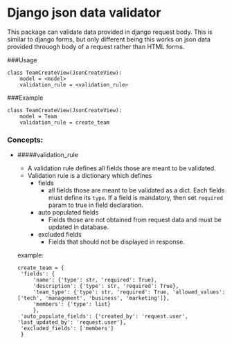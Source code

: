 # Django json data validator
This package can validate data provided in django request body. This is similar to django forms, but only different being this works on json data provided throuogh body of a request rather than HTML forms.

###Usage

```
class TeamCreateView(JsonCreateView):
    model = <model>
    validation_rule = <validation_rule>
```

###Example

```
class TeamCreateView(JsonCreateView):
    model = Team
    validation_rule = create_team
```

### Concepts:

- #####validation_rule
   - A validation rule defines all fields those are meant to be validated.
   - Validation rule is a dictionary which defines 
      * fields
        * all fields those are meant to be validated as a dict. Each fields must define its `type`. If a field is mandatory, then set `required` param to true in field declaration. 
      * auto populated fields
        * Fields those are not obtained from request data and must be updated in database.
      * excluded fields
        * Fields that should not be displayed in response. 
      
   example:
   ```
   create_team = {
    'fields': {
        'name': {'type': str, 'required': True},
        'description': {'type': str, 'required': True},
        'team_type': {'type': str, 'required': True, 'allowed_values': ['tech', 'management', 'business', 'marketing']},
        'members': {'type': list}
        },
    'auto_populate_fields': {'created_by': 'request.user', 'last_updated_by': 'request.user'},
    'excluded_fields': ['members']
    }
   ```
   
   
